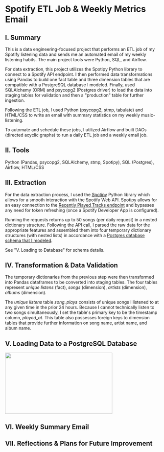 # Spotify ETL Job & Weekly Metrics Email

## I. Summary
This is a data engineering-focused project that performs an ETL job of my Spotify listening data and sends me an automated email of my weekly listening habits. The main project tools were Python, SQL, and Airflow.

For data extraction, this project utilizes the Spotipy Python library to connect to a Spotify API endpoint. I then performed data transformations using Pandas to build one fact table and three dimension tables that are compatible with a PostgreSQL database I modeled. Finally, used SQLAlchemy (ORM) and psycopg2 (Postgres driver) to load the data into staging tables for validation and then a "production" table for further ingestion.

Following the ETL job, I used Python (psycopg2, stmp, tabulate) and HTML/CSS to write an email with summary statistics on my weekly music-listening.

To automate and schedule these jobs, I utilized Airflow and built DAGs (directed acyclic graphs) to run a daily ETL job and a weekly email job.

## II. Tools
Python (Pandas, psycopg2, SQLAlchemy, stmp, Spotipy), SQL (Postgres), Airflow, HTML/CSS

## III. Extraction
For the data extraction process, I used the [Spotipy](https://spotipy.readthedocs.io/en/2.18.0/) Python library which allows for a smooth interaction with the Spotify Web API. Spotipy allows for an easy connection to the [Recently Played Tracks endpoint](https://developer.spotify.com/console/get-recently-played/) and bypasses any need for token refreshing (once a Spotify Developer App is configured).

Running the requests returns up to 50 songs (per daily request) in a nested dictionary structure. Following the API call, I parsed the raw data for the appropriate features and assembled them into four temporary dictionary structures (with nested lists) in accordance with a [Postgres database schema that I modeled](https://github.com/tsamba120/Spotify-ETL-Job-with-Airflow/blob/main/SQL/table_creation.sql). 

See "V. Loading to Database" for schema details.

## IV. Transformation & Data Validation
The temporary dictionaries from the previous step were then transformed into Pandas dataframes to be converted into staging tables. The four tables represent *unique listens* (fact), *songs* (dimension), *artists* (dimension), *albums* (dimension). 

The *unique listens* table *song_plays* consists of unique songs I listened to at any given time in the prior 24 hours. Because I cannot technically listen to two songs simultaneously, I set the table's primary key to be the timestamp column, *played_at*. This table also possesses foreign keys to dimension tables that provide further information on song name, artist name, and album name. 

## V. Loading Data to a PostgreSQL Database
<img src="https://github.com/tsamba120/Spotify-ETL-Job-with-Airflow/blob/main/Database%20Modeling/postgres_database_model.pngg" width="350" height="200" />


## VI. Weekly Summary Email

## VII. Reflections & Plans for Future Improvement

